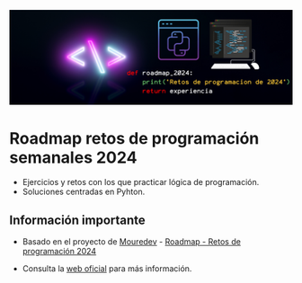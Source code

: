 ![](./images/header.png)

# Roadmap retos de programación semanales 2024

* Ejercicios y retos con los que practicar lógica de programación.
* Soluciones centradas en Pyhton.

## Información importante

* Basado en el proyecto de [Mouredev](https://github.com/mouredev) -  [Roadmap - Retos de programación 2024](https://github.com/mouredev/roadmap-retos-programacion)


* Consulta la [web oficial](https://retosdeprogramacion.com/roadmap) para más información.
